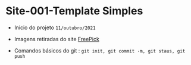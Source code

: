 # Site-001-Template Simples

- Inicio do projeto ` 11/outubro/2021 `

- Imagens retiradas do site [FreePick](https://br.freepik.com/home)

- Comandos básicos do git : `git init, git commit -m, git staus, git push`




